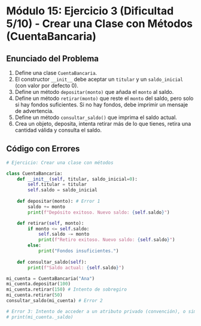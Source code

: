 # Módulo 15: Ejercicio 3 (Dificultad 5/10) - Crear una Clase con Métodos (CuentaBancaria)

## Enunciado del Problema

1.  Define una clase `CuentaBancaria`.
2.  El constructor `__init__` debe aceptar un `titular` y un `saldo_inicial` (con valor por defecto 0).
3.  Define un método `depositar(monto)` que añada el `monto` al saldo.
4.  Define un método `retirar(monto)` que reste el `monto` del saldo, pero solo si hay fondos suficientes. Si no hay fondos, debe imprimir un mensaje de advertencia.
5.  Define un método `consultar_saldo()` que imprima el saldo actual.
6.  Crea un objeto, deposita, intenta retirar más de lo que tienes, retira una cantidad válida y consulta el saldo.

## Código con Errores

```python
# Ejercicio: Crear una clase con métodos

class CuentaBancaria:
    def __init__(self, titular, saldo_inicial=0):
        self.titular = titular
        self.saldo = saldo_inicial
    
    def depositar(monto): # Error 1
        saldo += monto
        print(f"Depósito exitoso. Nuevo saldo: {self.saldo}")

    def retirar(self, monto):
        if monto <= self.saldo:
            self.saldo -= monto
            print(f"Retiro exitoso. Nuevo saldo: {self.saldo}")
        else:
            print("Fondos insuficientes.")
            
    def consultar_saldo(self):
        print(f"Saldo actual: {self.saldo}")

mi_cuenta = CuentaBancaria("Ana")
mi_cuenta.depositar(100)
mi_cuenta.retirar(150) # Intento de sobregiro
mi_cuenta.retirar(50)
consultar_saldo(mi_cuenta) # Error 2

# Error 3: Intento de acceder a un atributo privado (convención), o simplemente de forma incorrecta
# print(mi_cuenta._saldo)
```

